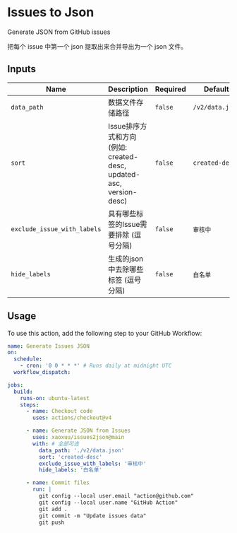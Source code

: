 # Issues to Json

Generate JSON from GitHub issues

把每个 issue 中第一个 json 提取出来合并导出为一个 json 文件。

## Inputs

| Name | Description | Required | Default |
|---|---|---|---|
| `data_path` | 数据文件存储路径 | `false` | `/v2/data.json` |
| `sort` | Issue排序方式和方向 (例如: created-desc, updated-asc, version-desc) | `false` | `created-desc` |
| `exclude_issue_with_labels` | 具有哪些标签的Issue需要排除 (逗号分隔) | `false` | `审核中` |
| `hide_labels` | 生成的json中去除哪些标签 (逗号分隔) | `false` | `白名单` |


## Usage

To use this action, add the following step to your GitHub Workflow:

```yaml
name: Generate Issues JSON
on:
  schedule:
    - cron: '0 0 * * *' # Runs daily at midnight UTC
  workflow_dispatch:

jobs:
  build:
    runs-on: ubuntu-latest
    steps:
      - name: Checkout code
        uses: actions/checkout@v4

      - name: Generate JSON from Issues
        uses: xaoxuu/issues2json@main
        with: # 全部可选
          data_path: './v2/data.json'
          sort: 'created-desc'
          exclude_issue_with_labels: '审核中'
          hide_labels: '白名单'

      - name: Commit files
        run: |
          git config --local user.email "action@github.com"
          git config --local user.name "GitHub Action"
          git add .
          git commit -m "Update issues data"
          git push
```